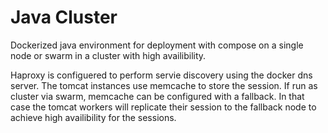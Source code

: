# Java Cluster

Dockerized java environment for deployment with compose on a single node or swarm in a cluster with high availibility.

Haproxy is configuered to perform servie discovery using the docker dns server. The tomcat instances use memcache to store the session. If run as cluster via swarm, memcache can be configured with a fallback. In that case the tomcat workers will replicate their session to the fallback node to achieve high availibility for the sessions.


